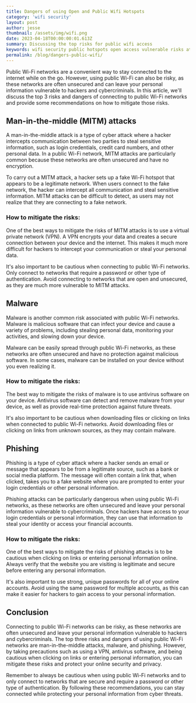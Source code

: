 ```yaml
---
title: Dangers of using Open and Public Wifi Hotspots
category: 'wifi security'
layout: post
author: jesse
thumbnail: /assets/img/wifi.png
date: 2023-04-18T00:00:00:01.613Z
summary: Discussing the top risks for public wifi access
keywords: wifi security public hotspots open access vulnerable risks attacks
permalink: /blog/dangers-public-wifi/
---
```

Public Wi-Fi networks are a convenient way to stay connected to the internet while on the go. However, using public Wi-Fi can also be risky, as these networks are often unsecured and can leave your personal information vulnerable to hackers and cybercriminals. In this article, we'll discuss the top 3 risks and dangers of connecting to public Wi-Fi networks and provide some recommendations on how to mitigate those risks.

## Man-in-the-middle (MITM) attacks

A man-in-the-middle attack is a type of cyber attack where a hacker intercepts communication between two parties to steal sensitive information, such as login credentials, credit card numbers, and other personal data. In a public Wi-Fi network, MITM attacks are particularly common because these networks are often unsecured and have no encryption.

To carry out a MITM attack, a hacker sets up a fake Wi-Fi hotspot that appears to be a legitimate network. When users connect to the fake network, the hacker can intercept all communication and steal sensitive information. MITM attacks can be difficult to detect, as users may not realize that they are connecting to a fake network.

### How to mitigate the risks:

One of the best ways to mitigate the risks of MITM attacks is to use a virtual private network (VPN). A VPN encrypts your data and creates a secure connection between your device and the internet. This makes it much more difficult for hackers to intercept your communication or steal your personal data.

It's also important to be cautious when connecting to public Wi-Fi networks. Only connect to networks that require a password or other type of authentication. Avoid connecting to networks that are open and unsecured, as they are much more vulnerable to MITM attacks.

## Malware

Malware is another common risk associated with public Wi-Fi networks. Malware is malicious software that can infect your device and cause a variety of problems, including stealing personal data, monitoring your activities, and slowing down your device.

Malware can be easily spread through public Wi-Fi networks, as these networks are often unsecured and have no protection against malicious software. In some cases, malware can be installed on your device without you even realizing it.

### How to mitigate the risks:

The best way to mitigate the risks of malware is to use antivirus software on your device. Antivirus software can detect and remove malware from your device, as well as provide real-time protection against future threats.

It's also important to be cautious when downloading files or clicking on links when connected to public Wi-Fi networks. Avoid downloading files or clicking on links from unknown sources, as they may contain malware.

## Phishing

Phishing is a type of cyber attack where a hacker sends an email or message that appears to be from a legitimate source, such as a bank or social media platform. The message will often contain a link that, when clicked, takes you to a fake website where you are prompted to enter your login credentials or other personal information.

Phishing attacks can be particularly dangerous when using public Wi-Fi networks, as these networks are often unsecured and leave your personal information vulnerable to cybercriminals. Once hackers have access to your login credentials or personal information, they can use that information to steal your identity or access your financial accounts.

### How to mitigate the risks:

One of the best ways to mitigate the risks of phishing attacks is to be cautious when clicking on links or entering personal information online. Always verify that the website you are visiting is legitimate and secure before entering any personal information.

It's also important to use strong, unique passwords for all of your online accounts. Avoid using the same password for multiple accounts, as this can make it easier for hackers to gain access to your personal information.

## Conclusion
 
Connecting to public Wi-Fi networks can be risky, as these networks are often unsecured and leave your personal information vulnerable to hackers and cybercriminals. The top three risks and dangers of using public Wi-Fi networks are man-in-the-middle attacks, malware, and phishing. However, by taking precautions such as using a VPN, antivirus software, and being cautious when clicking on links or entering personal information, you can mitigate these risks and protect your online security and privacy.

Remember to always be cautious when using public Wi-Fi networks and to only connect to networks that are secure and require a password or other type of authentication. By following these recommendations, you can stay connected while protecting your personal information from cyber threats.
